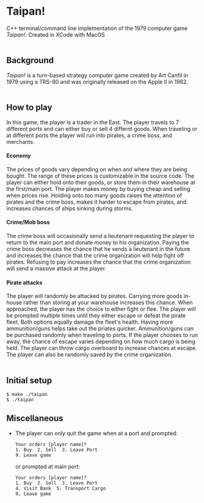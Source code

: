 # Taipan!
C++ terminal/command line implementation of the 1979 computer game *Taipan!*. Created in XCode with MacOS <br><br>

## Background
*Taipan!* is a turn-based strategy computer game created by Art Canfil in 1979 using a TRS-80 and was originally released on the Apple II in 1982.
<br><br>

## How to play
In this game, the player is a trader in the East. The player travels to 7 different ports and can either buy or sell 4 differnt goods. When traveling or at different ports the player will run into pirates, a crime boss, and merchants.

#### Economy
The prices of goods vary depending on when and where they are being bought. The range of these prices is customizable in the source code. The player can either hold onto their goods, or store them in their warehouse at the first/main port. The player makes money by buying cheap and selling when prices rise. Holding onto too many goods raises the attention of pirates and the crime boss, makes it harder to escape from pirates, and increases chances of ships sinking during storms.

#### Crime/Mob boss
The crime boss will occasionally send a lieutenant requesting the player to return to the main port and donate money to his organization. Paying the crime boss decreases the chance that he sends a lieutenant in the future and increases the chance that the crime organization will help fight off pirates. Refusing to pay increases the chance that the crime organization will send a massive attack at the player.

#### Pirate attacks
The player will randomly be attacked by pirates. Carrying more goods in-house rather than storing at your warehouse increases this chance. When approached, the player has the choice to either fight or flee. The player will be prompted multiple times until they either escape or defeat the pirate fleet. Both options equally damage the fleet's health. Having more ammunition/guns helps take out the priates quicker. Ammunition/guns can be purchased randomly when traveling to ports. If the player chooses to run away, the chance of escape varies depending on how much cargo is being held. The player can throw cargo overboard to increase chances at escape. The player can also be randomly saved by the crime organization.
<br><br>

## Initial setup
```
$ make ./taipan
$ ./taipan
```

## Miscellaneous
- The player can only quit the game when at a port and prompted:
    ```
    Your orders [player name]?
    1. Buy  2. Sell  3. Leave Port
    9. Leave game
    ```
    or prompted at main port:
    ```
    Your orders [player name]?
    1. Buy  2. Sell  3. Leave Port
    4. Visit Bank  5. Transport Cargo
    9. Leave game
    ```
